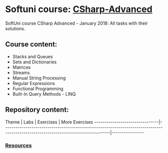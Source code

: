 # Softuni course: [CSharp-Advanced](https://softuni.bg/trainings/1841/csharp-advanced-january-2017)
SoftUni course CSharp Advanced - January 2018: All tasks with their solutions.

## Course content:
- Stacks and Queues
- Sets and Dictionaries
- Matrices
- Streams
- Manual String Processing
- Regular Expressions
- Functional Programming
- Built-In Query Methods - LINQ

## Repository content:
Theme							| Labs																																| Exercises																																	| More Exercises
--------------------------------|-----------------------------------------------------------------------------------------------------------------------------------|----------------

### [Resources]()	